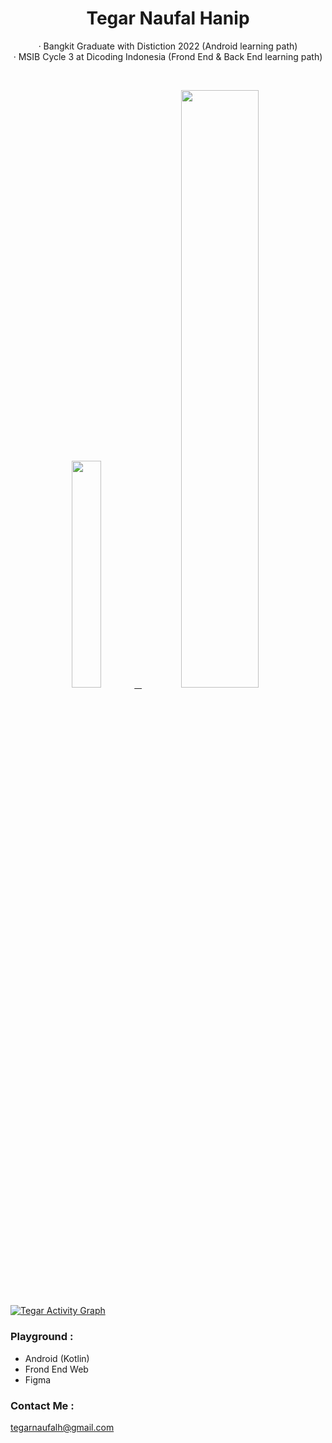 <h1 align="center">
  <b>Tegar Naufal Hanip</b>
</h1>
<p align="center">
   · Bangkit Graduate with Distiction 2022 (Android learning path)<br/>
   · MSIB Cycle 3 at Dicoding Indonesia (Frond End & Back End learning path)
 </p>
<br/>
<p align="center">
  <a href="https://www.linkedin.com/in/tegarnaufalhanip" target="_blank">
    <img width="30.5%" src="https://github-contribution-stats.vercel.app/api/?username=TegarNH" />
    &nbsp;
    <img width="49.5%" src="https://github-readme-streak-stats.herokuapp.com/?user=TegarNH&theme=gruvbox&hide_border=true" />
  </a>
</p>

[![Tegar Activity Graph](https://activity-graph.herokuapp.com/graph?username=TegarNH&custom_title=TegarNH's%20Contribution%20Graph&theme=gruvbox&bg_color=282828&hide_border=true&line=d1a01f&point=c58545)](https://www.linkedin.com/in/tegarnaufalhanip)

### Playground :
- Android (Kotlin)
- Frond End Web
- Figma

### Contact Me :
[tegarnaufalh@gmail.com](mailto:tegarnaufalh@gmail.com)
